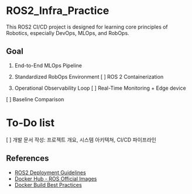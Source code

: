 # ROS2_Infra_Practice
This ROS2 CI/CD project is designed for learning core principles of Robotics, especially DevOps, MLOps, and RobOps. 

## Goal
1. End-to-End MLOps Pipeline

2. Standardized RobOps Environment
[ ] ROS 2 Containerization

3. Operational Observability Loop
[ ] Real-Time Monitoring + Edge device 

[ ] Baseline Comparison


# To-Do list
[ ] 개발 문서 작성: 프로젝트 개요, 시스템 아키텍쳐, CI/CD 파이프라인

## References
- [ROS2 Deployment Guidelines](https://docs.ros.org/en/humble/Tutorials/Advanced/Security/Deployment-Guidelines.html#deployment-guidelines)
- [Docker Hub - ROS Official Images](https://hub.docker.com/_/ros)
- [Docker Build Best Practices](https://docs.docker.com/build/building/best-practices/)

